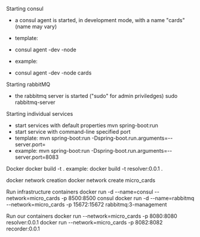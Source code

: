 

Starting consul
- a consul agent is started, in development mode, with a name "cards" (name may vary)
- template:
- consul agent -dev -node <nodeName>

- example:
- consul agent -dev -node cards

Starting rabbitMQ
- the rabbitmq server is started ("sudo" for admin priviledges)
sudo rabbitmq-server

Starting individual services
- start services with default properties
mvn spring-boot:run 
- start service with command-line specified port
- template:
mvn spring-boot:run -Dspring-boot.run.arguments=--server.port=<portNumber>
- example:
mvn spring-boot:run -Dspring-boot.run.arguments=--server.port=8083


Docker
docker build -t <tag-service-name-version> .
example:
docker build -t resolver:0.0.1 .

docker network creation
docker network create micro_cards

Run infrastructure containers
docker run -d --name=consul --network=micro_cards -p 8500:8500 consul
docker run -d --name=rabbitmq --network=micro_cards -p 15672:15672 rabbitmq:3-management

Run our containers
docker run --network=micro_cards -p 8080:8080 resolver:0.0.1
docker run --network=micro_cards -p 8082:8082 recorder:0.0.1

